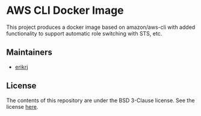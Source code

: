 # AWS CLI Docker Image

This project produces a docker image based on amazon/aws-cli with added functionality
to support automatic role switching with STS, etc.

## Maintainers

 - [erikrj](https://github.com/erikrj)

## License

The contents of this repository are under the BSD 3-Clause license. See the
license [here](https://github.com/truemark/aws-cli-docker/blob/main/LICENSE.txt).
